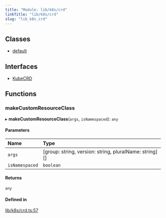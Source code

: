 ```yaml
---
title: "Module: lib/k8s/crd"
linkTitle: "lib/k8s/crd"
slug: "lib_k8s_crd"
---
```


## Classes

- [default](../classes/lib_k8s_crd.default.md)

## Interfaces

- [KubeCRD](../interfaces/lib_k8s_crd.KubeCRD.md)

## Functions

### makeCustomResourceClass

▸ **makeCustomResourceClass**(`args`, `isNamespaced`): `any`

#### Parameters

| Name | Type |
| :------ | :------ |
| `args` | [group: string, version: string, pluralName: string][] |
| `isNamespaced` | `boolean` |

#### Returns

`any`

#### Defined in

[lib/k8s/crd.ts:57](https://github.com/kinvolk/headlamp/blob/168f394/frontend/src/lib/k8s/crd.ts#L57)
